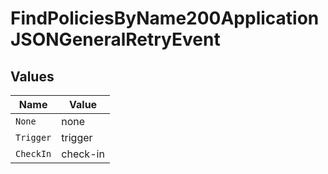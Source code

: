 # FindPoliciesByName200ApplicationJSONGeneralRetryEvent


## Values

| Name      | Value     |
| --------- | --------- |
| `None`    | none      |
| `Trigger` | trigger   |
| `CheckIn` | check-in  |